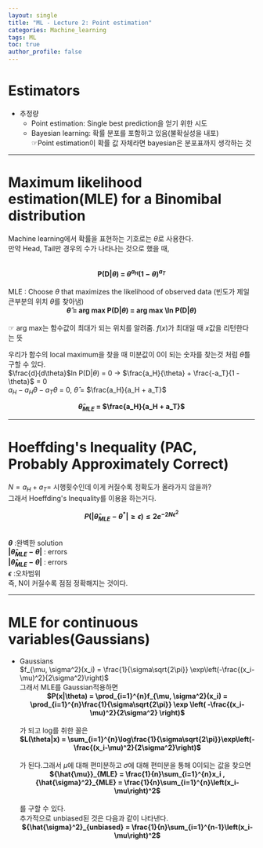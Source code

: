 ```yaml
---
layout: single
title: "ML - Lecture 2: Point estimation"
categories: Machine_learning
tags: ML
toc: true
author_profile: false
---
```


# Estimators
* 추정량
  * Point estimation: Single best prediction을 얻기 위한 시도
  * Bayesian learning: 확률 분포를 포함하고 있음(불확실성을 내포)<br>
    ☞Point estimation이 확률 값 자체라면 bayesian은 분포표까지 생각하는 것

____

# Maximum likelihood estimation(MLE) for a Binomibal distribution

Machine learning에서 확률을 표현하는 기호로는 $\theta$로 사용한다.<br>
만약 Head, Tail만 경우의 수가 나타나는 것으로 했을 때,<br>
<br>
**<center> P(D|$\theta$) = $\theta^{a_H} (1-\theta)^{a_T}$ </center>**<br>
MLE : Choose $\theta$ that maximizes the likelihood of observed data (빈도가 제일 큰부분의 위치 $\theta$를 찾아냄)<br>
**<center> $\hat{\theta}$ = arg max P(D|$\theta$) = arg max \ln P(D|$\theta$)</center>**<br>
☞ arg max는 함수값이 최대가 되는 위치를 알려줌. $f(x)$가 최대일 때 $x$값을 리턴한다는 뜻<br>

우리가 함수의 local maximum을 찾을 때 미분값이 0이 되는 숫자를 찾는것 처럼 $\hat{\theta}$를 구할 수 있다.<br>
$\frac{d}{d\theta}$ln P(D|$\theta$) = 0 $\to$ $\frac{a_H}{\theta} + \frac{-a_T}{1 - \theta}$ = 0<br>
$a_H - a_H\theta - a_T\theta$ = 0, $\hat{\theta}$ = $\frac{a_H}{a_H + a_T}$

**<center> $\hat{\theta}_{MLE}$ = $\frac{a_H}{a_H + a_T}$</center>**

___

# Hoeffding's Inequality (PAC, Probably Approximately Correct)
$N = a_H + a_T =$ 시행횟수인데 이게 커질수록 정확도가 올라가지 않을까?<br>
그래서 Hoeffding's Inequality를 이용을 하는거다.<br>
**<center> $P(\vert \hat{\theta}_{MLE} - \theta^*\vert \geq \epsilon) \leq 2e^{-2N\epsilon^2}$</center>**<br>

**$\theta$** :완벽한 solution <br>
**$\vert \hat{\theta}_{MLE} - \theta \vert$** : errors<br>
**$\vert\hat{\theta}_{MLE} -\theta\vert$** : errors<br>
**$\epsilon$** :오차범위<br>
즉, N이 커질수록 점점 정확해지는 것이다.<br>
_____

# MLE for continuous variables(Gaussians)
* Gaussians<br>
  $f_{\mu, \sigma^2}(x_i) = \frac{1}{\sigma\sqrt{2\pi}} \exp\left(-\frac{(x_i-\mu)^2}{2\sigma^2}\right)$<br>
그래서 MLE를 Gaussian적용하면<br>
**<center> $P(x|\theta) = \prod_{i=1}^{n}f_{\mu, \sigma^2}(x_i) = \prod_{i=1}^{n}\frac{1}{\sigma\sqrt{2\pi}} \exp \left( -\frac{(x_i-\mu)^2}{2\sigma^2} \right)$</center>**<br>
가 되고 log를 취한 꼴은 
**<center>$L(\theta|x) = \sum_{i=1}^{n}\log\frac{1}{\sigma\sqrt{2\pi}}\exp\left(-\frac{(x_i-\mu)^2}{2\sigma^2}\right)$</center>**<br>
가 된다.그래서 $\mu$에 대해 편미분하고 $\sigma$에 대해 편미분을 통해 0이되는 값을 찾으면<br>
**<center>${\hat{\mu}}_{MLE} = \frac{1}{n}\sum_{i=1}^{n}x_i , {\hat{\sigma}^2}_{MLE} = \frac{1}{n}\sum_{i=1}^{n}\left(x_i-\mu\right)^2$</center>**<br>
를 구할 수 있다.<br>
추가적으로 unbiased된 것은 다음과 같이 나타낸다.
**<center>${\hat{\sigma}^2}_{unbiased} = \frac{1}{n}\sum_{i=1}^{n-1}\left(x_i-\mu\right)^2$</center>**<br>